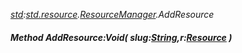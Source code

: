 _[std](../../modules/std/std-module.md):[std.resource](../../modules/std/std-resource.md).[ResourceManager](../../modules/std/std-resource-resourcemanager.md).AddResource_
##### Method AddResource:Void( slug:[String](../../modules/wonkey/wonkey-types-string.md),r:[Resource](../../modules/std/std-resource-resource.md) )
